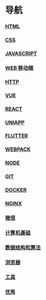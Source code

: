 # 导航

### [HTML](/HTML/)

### [CSS](/CSS/)

### [JAVASCRIPT](/JAVASCRIPT/)

### [WEB 移动端](/WEB移动端/)

### [HTTP](/HTTP/)

### [VUE](/VUE/)

### [REACT](/REACT/)

### [UNIAPP](/UNIAPP/)

### [FLUTTER](/FLUTTER/)

### [WEBPACK](/WEBPACK/)

### [NODE](/NODE/)

### [GIT](/GIT/)

### [DOCKER](/DOCKER/)

### [NGINX](/NGINX/)

### [微信](/微信/)

### [计算机基础](/计算机基础/)

### [数据结构和算法](/数据结构和算法/)

### [浏览器](/浏览器/)

### [工具](/工具/)

### [优秀](/优秀/)
